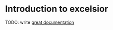 # Introduction to excelsior

TODO: write [great documentation](http://jacobian.org/writing/what-to-write/)
